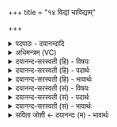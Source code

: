 +++
title = "१४ विद्यां चाविद्याम्"

+++
<details><summary>पदपाठः - दयानन्दादि</summary>

वि॒द्याम्। च॒। अवि॑द्याम्। च॒। यः। तत्। वेद॑। उ॒भय॑म्। स॒ह। अवि॑द्यया। मृ॒त्युम्। ती॒र्त्वा। वि॒द्यया॑। अ॒मृत॑म्। अ॒श्नु॒ते॒। १४।
</details>

<details><summary>अधिमन्त्रम् (VC)</summary>

- आत्मा देवता
- दीर्घतमा ऋषिः
- स्वराडुष्णिक्
- ऋषभः
</details>

<details><summary>दयानन्द-सरस्वती (हि) - विषयः</summary>

फिर उसी विषय को अगले मन्त्र में कहा है ॥
</details>

<details><summary>दयानन्द-सरस्वती (हि) - पदार्थः</summary>

पदार्थान्वयभाषाः -  (यः) जो विद्वान् (विद्याम्) पूर्वोक्त विद्या (च) और उसके सम्बन्धी साधन-उपसाधनों (अविद्याम्) पूर्व कही अविद्या (च) और इसके उपयोगी साधनसमूह को और (तत्) उस ध्यानगम्य मर्म (उभयम्) इन दोनों को (सह) साथ ही (वेद) जानता है, वह (अविद्यया) शरीरादि जड़ पदार्थ समूह से किये पुरुषार्थ से (मृत्युम्) मरणदुःख के भय को (तीर्त्वा) उल्लङ्घ कर (विद्यया) आत्मा और शुद्ध अन्तःकरण के संयोग में जो धर्म उससे उत्पन्न हुए यथार्थ दर्शनरूप विद्या से (अमृतम्) नाशरहित अपने स्वरूप वा परमात्मा को (अश्नुते) प्राप्त होता है ॥१४ ॥
</details>

<details><summary>दयानन्द-सरस्वती (हि) - भावार्थः</summary>

भावार्थभाषाः -  जो मनुष्य विद्या और अविद्या को उनके स्वरूप से जानकर इनके जड़-चेतन साधक हैं, ऐसा निश्चय कर सब शरीरादि जड़पदार्थ और चेतन आत्मा को धर्म, अर्थ, काम और मोक्ष की सिद्धि के लिये साथ ही प्रयोग करते हैं, वे लौकिक दुःख को छोड़ परमार्थ के सुख को प्राप्त होते हैं। जो जड़प्रकृति आदि कारण वा शरीरादि कार्य्य न हो तो परमेश्वर जगत् की उत्पत्ति और जीव कर्म, उपासना और ज्ञान के करने को कैसे समर्थ हों? इससे न केवल जड़, न केवल चेतन से अथवा न केवल कर्म से तथा न केवल ज्ञान से कोई धर्मादि पदार्थों की सिद्धि करने में समर्थ होता है ॥१४ ॥
</details>

<details><summary>दयानन्द-सरस्वती (सं) - विषयः</summary>

पुनस्तमेव विषयमाह ॥
</details>

<details><summary>दयानन्द-सरस्वती (सं) - पदार्थः</summary>

पदार्थान्वयभाषाः -  यो विद्वान् विद्यां चाऽविद्यां च तदुभयं सह वेद सोऽविद्यया मृत्युं तीर्त्वा विद्ययामृतमश्नुते ॥१४ ॥
</details>

<details><summary>दयानन्द-सरस्वती (सं) - भावार्थः</summary>

भावार्थभाषाः -  ये मनुष्या विद्याऽविद्ये स्वरूपतो विज्ञायऽनयोर्जडचेतनौ साधकौ वर्त्तेते इति निश्चित्य सर्वं शरीरादिजडं चेतनमात्मानं च धर्मार्थकाममोक्षसिद्धये सहैव संप्रयुञ्जते, ते लौकिकं दुःखं विहाय पारमार्थिकं सुखं प्राप्नुवन्ति। यदि जडं प्रकृत्यादिकारणं शरीरादिकार्यं वा न स्यात्, तर्हि परमेश्वरो जगदुत्पत्तिं जीवः कर्मोपासने ज्ञानं च कर्त्तुं कथं शक्नुयात्, तस्मान्न केवलेन जडेन न च केवलेन चेतनेनाथवा न केवलेन कर्मणा न केवलेन ज्ञानेन च कश्चिदपि धर्मादिसिद्धिं कर्त्तुं समर्थो भवति ॥१४ ॥
</details>

<details><summary>सविता जोशी ← दयानन्दः (म) - भावार्थः</summary>

भावार्थभाषाः -  जी माणसे विद्या व अविद्या यांचे स्वरूप जाणून जड व चेतनाचा निश्चय करून शरीर वगैरे सर्व जड पदार्थ आणि चेतन आत्मा यांना धर्म, अर्थ, काम मोक्षाच्या सिद्धीसाठी बरोबरच प्रयोगात आणतात. ते लौकिक दुःखांपासून दूर होतात आणि परमार्थाचे सुख भोगतात. जर जड प्रकृती इत्यादी कारण किंवा शरीरादी कार्य नसेल तर परमेश्वर जगाची उत्पत्ती करण्यास व जीव ज्ञान, कर्म, उपासना करण्यास समर्थ कसे होऊ शकतील? म्हणून कोणीही केवळ जडाने किंवा चेतनाने अथवा केवळ ज्ञानाने किंवा केवळ कर्माने वगैरे गोष्टी साध्य करू शकत नाहीत.
</details>